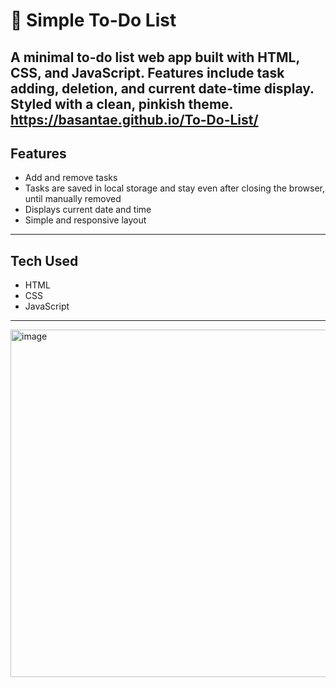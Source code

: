 # 📝 Simple To-Do List

A minimal to-do list web app built with HTML, CSS, and JavaScript. Features include task adding, deletion, and current date-time display. Styled with a clean, pinkish theme.
https://basantae.github.io/To-Do-List/
---

## Features

- Add and remove tasks
- Tasks are saved in local storage and stay even after closing the browser, until manually removed
- Displays current date and time
- Simple and responsive layout

---

## Tech Used

- HTML
- CSS
- JavaScript

---


<img width="751" height="556" alt="image" src="https://github.com/user-attachments/assets/e3ca9054-25a7-45bb-b7e5-137591867882" />
